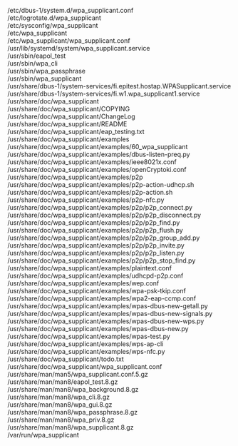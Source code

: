 /etc/dbus-1/system.d/wpa\_supplicant.conf  
/etc/logrotate.d/wpa\_supplicant  
/etc/sysconfig/wpa\_supplicant  
/etc/wpa\_supplicant  
/etc/wpa\_supplicant/wpa\_supplicant.conf  
/usr/lib/systemd/system/wpa\_supplicant.service  
/usr/sbin/eapol\_test  
/usr/sbin/wpa\_cli  
/usr/sbin/wpa\_passphrase  
/usr/sbin/wpa\_supplicant  
/usr/share/dbus-1/system-services/fi.epitest.hostap.WPASupplicant.service  
/usr/share/dbus-1/system-services/fi.w1.wpa\_supplicant1.service  
/usr/share/doc/wpa\_supplicant  
/usr/share/doc/wpa\_supplicant/COPYING  
/usr/share/doc/wpa\_supplicant/ChangeLog  
/usr/share/doc/wpa\_supplicant/README  
/usr/share/doc/wpa\_supplicant/eap\_testing.txt  
/usr/share/doc/wpa\_supplicant/examples  
/usr/share/doc/wpa\_supplicant/examples/60\_wpa\_supplicant  
/usr/share/doc/wpa\_supplicant/examples/dbus-listen-preq.py  
/usr/share/doc/wpa\_supplicant/examples/ieee8021x.conf  
/usr/share/doc/wpa\_supplicant/examples/openCryptoki.conf  
/usr/share/doc/wpa\_supplicant/examples/p2p  
/usr/share/doc/wpa\_supplicant/examples/p2p-action-udhcp.sh  
/usr/share/doc/wpa\_supplicant/examples/p2p-action.sh  
/usr/share/doc/wpa\_supplicant/examples/p2p-nfc.py  
/usr/share/doc/wpa\_supplicant/examples/p2p/p2p\_connect.py  
/usr/share/doc/wpa\_supplicant/examples/p2p/p2p\_disconnect.py  
/usr/share/doc/wpa\_supplicant/examples/p2p/p2p\_find.py  
/usr/share/doc/wpa\_supplicant/examples/p2p/p2p\_flush.py  
/usr/share/doc/wpa\_supplicant/examples/p2p/p2p\_group\_add.py  
/usr/share/doc/wpa\_supplicant/examples/p2p/p2p\_invite.py  
/usr/share/doc/wpa\_supplicant/examples/p2p/p2p\_listen.py  
/usr/share/doc/wpa\_supplicant/examples/p2p/p2p\_stop\_find.py  
/usr/share/doc/wpa\_supplicant/examples/plaintext.conf  
/usr/share/doc/wpa\_supplicant/examples/udhcpd-p2p.conf  
/usr/share/doc/wpa\_supplicant/examples/wep.conf  
/usr/share/doc/wpa\_supplicant/examples/wpa-psk-tkip.conf  
/usr/share/doc/wpa\_supplicant/examples/wpa2-eap-ccmp.conf  
/usr/share/doc/wpa\_supplicant/examples/wpas-dbus-new-getall.py  
/usr/share/doc/wpa\_supplicant/examples/wpas-dbus-new-signals.py  
/usr/share/doc/wpa\_supplicant/examples/wpas-dbus-new-wps.py  
/usr/share/doc/wpa\_supplicant/examples/wpas-dbus-new.py  
/usr/share/doc/wpa\_supplicant/examples/wpas-test.py  
/usr/share/doc/wpa\_supplicant/examples/wps-ap-cli  
/usr/share/doc/wpa\_supplicant/examples/wps-nfc.py  
/usr/share/doc/wpa\_supplicant/todo.txt  
/usr/share/doc/wpa\_supplicant/wpa\_supplicant.conf  
/usr/share/man/man5/wpa\_supplicant.conf.5.gz  
/usr/share/man/man8/eapol\_test.8.gz  
/usr/share/man/man8/wpa\_background.8.gz  
/usr/share/man/man8/wpa\_cli.8.gz  
/usr/share/man/man8/wpa\_gui.8.gz  
/usr/share/man/man8/wpa\_passphrase.8.gz  
/usr/share/man/man8/wpa\_priv.8.gz  
/usr/share/man/man8/wpa\_supplicant.8.gz  
/var/run/wpa\_supplicant  
